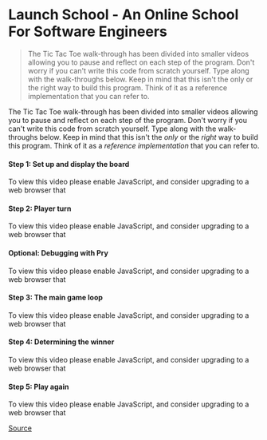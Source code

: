 # Launch School - An Online School For Software Engineers

> The Tic Tac Toe walk-through has been divided into smaller videos allowing you to pause and reflect on each step of the program. Don't worry if you can't write this code from scratch yourself. Type along with the walk-throughs below. Keep in mind that this isn't the only or the right way to build this program. Think of it as a reference implementation that you can refer to.

The Tic Tac Toe walk-through has been divided into smaller videos allowing you to pause and reflect on each step of the program. Don't worry if you can't write this code from scratch yourself. Type along with the walk-throughs below. Keep in mind that this isn't the _only_ or the _right_ way to build this program. Think of it as a _reference implementation_ that you can refer to.

#### Step 1: Set up and display the board

To view this video please enable JavaScript, and consider upgrading to a web browser that

#### Step 2: Player turn

To view this video please enable JavaScript, and consider upgrading to a web browser that

#### Optional: Debugging with Pry

To view this video please enable JavaScript, and consider upgrading to a web browser that

#### Step 3: The main game loop

To view this video please enable JavaScript, and consider upgrading to a web browser that

#### Step 4: Determining the winner

To view this video please enable JavaScript, and consider upgrading to a web browser that

#### Step 5: Play again

To view this video please enable JavaScript, and consider upgrading to a web browser that


[Source](https://launchschool.com/lessons/de05b300/assignments/c01387e6)